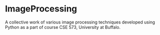 # ImageProcessing
A collective work of various image processing techniques developed using Python as a part of course CSE 573, University at Buffalo.

